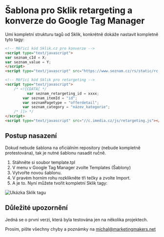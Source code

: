 # Šablona pro Sklik retargeting a konverze do Google Tag Manager

Umí kompletní strukturu tagů od Sklik, konkrétně dokáže nastavit kompletně tyto tagy: 

``` HTML
<!-- Měřicí kód Sklik.cz pro konverze -->
<script type="text/javascript">
var seznam_cId = X;
var seznam_value = Y;
</script>
<script type="text/javascript" src="https://www.seznam.cz/rs/static/rc.js" async></script>

<!-- Měřící kód Sklik pro retargeting -->
<script type="text/javascript">
	/* <![CDATA[ */
	      var seznam_retargeting_id = xxxx;
        var seznam_itemId = "id";
        var seznamPagetype = "offerdetail";
        var seznam_category = "název_kategorie";
	/* ]]> */
</script>
<script type="text/javascript" src="//c.imedia.cz/js/retargeting.js"></script>
```
## Postup nasazení
Dokud nebude šablona na oficiálním repository (nebude kompletně protestována), tak je nutné šablonu nasadit ručně. 

1. Stáhněte si soubor template.tpl
2. V menu v Google Tag Manager zvolte Templates (Šablony)
3. Vytvořte novou šablonu.
4. V pravém horním rohu rozklikněte tři tečky a zvolte Import.
5. A je to. Nyní můžete tvořit kompletní Sklik tagy:

![Ukázka Sklik tagu](https://resources.marketingmakers.net/sklikgtmtemplate/template_preview.png)

## Důležité upozornění
Jedná se o první verzi, která byla testována jen na několika projektech.

Prosím, pište všechny chyby a poznámky na michal@marketingmakers.net
